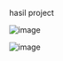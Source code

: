 hasil project 


![image](https://github.com/naisyaql/color-detector-ai/assets/122934277/49e3d1c7-c910-43cb-aecf-f461af852a7e)


![image](https://github.com/naisyaql/color-detector-ai/assets/122934277/ae536aee-f8b1-4297-b96d-4d2819e954a0)

